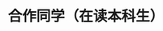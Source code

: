 ---
layout: profiles
permalink: /people_ug_present/
title: 合作同学（在读本科生）
description: 士之读书治学，盖将以脱心志于俗谛之桎梏，真理因此得以发扬
nav: false
nav_order: 6

profiles:
  # if you want to include more than one profile, just replicate the following block
  # and create one content file for each profile inside _pages/
  - align: left
    image: people_pics/rg2103.jpg
    content: people/rg2103.md
    image_circular: false # crops the image to make it circular
    more_info: >
      <p>2021.9-2025.7 软工2103班 </p>
  - align: right
    image: people_pics/stitched_liufengrui.jpg
    content: people/liufengrui.md
    image_circular: false # crops the image to make it circular
    more_info: >
      <p>软工2103</p>
      <p>大创项目负责人</p>

---